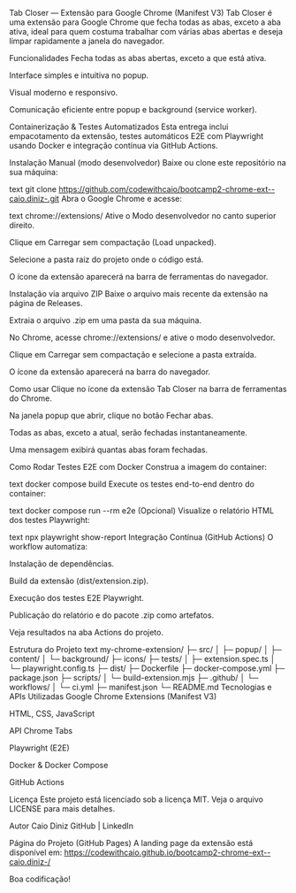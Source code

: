 Tab Closer — Extensão para Google Chrome (Manifest V3)
Tab Closer é uma extensão para Google Chrome que fecha todas as abas, exceto a aba ativa, ideal para quem costuma trabalhar com várias abas abertas e deseja limpar rapidamente a janela do navegador.

Funcionalidades
Fecha todas as abas abertas, exceto a que está ativa.

Interface simples e intuitiva no popup.

Visual moderno e responsivo.

Comunicação eficiente entre popup e background (service worker).

Containerização & Testes Automatizados
Esta entrega inclui empacotamento da extensão, testes automáticos E2E com Playwright usando Docker e integração contínua via GitHub Actions.

Instalação Manual (modo desenvolvedor)
Baixe ou clone este repositório na sua máquina:

text
git clone https://github.com/codewithcaio/bootcamp2-chrome-ext--caio.diniz-.git
Abra o Google Chrome e acesse:

text
chrome://extensions/
Ative o Modo desenvolvedor no canto superior direito.

Clique em Carregar sem compactação (Load unpacked).

Selecione a pasta raiz do projeto onde o código está.

O ícone da extensão aparecerá na barra de ferramentas do navegador.

Instalação via arquivo ZIP
Baixe o arquivo mais recente da extensão na página de Releases.

Extraia o arquivo .zip em uma pasta da sua máquina.

No Chrome, acesse chrome://extensions/ e ative o modo desenvolvedor.

Clique em Carregar sem compactação e selecione a pasta extraída.

O ícone da extensão aparecerá na barra do navegador.

Como usar
Clique no ícone da extensão Tab Closer na barra de ferramentas do Chrome.

Na janela popup que abrir, clique no botão Fechar abas.

Todas as abas, exceto a atual, serão fechadas instantaneamente.

Uma mensagem exibirá quantas abas foram fechadas.

Como Rodar Testes E2E com Docker
Construa a imagem do container:

text
docker compose build
Execute os testes end-to-end dentro do container:

text
docker compose run --rm e2e
(Opcional) Visualize o relatório HTML dos testes Playwright:

text
npx playwright show-report
Integração Contínua (GitHub Actions)
O workflow automatiza:

Instalação de dependências.

Build da extensão (dist/extension.zip).

Execução dos testes E2E Playwright.

Publicação do relatório e do pacote .zip como artefatos.

Veja resultados na aba Actions do projeto.

Estrutura do Projeto
text
my-chrome-extension/
├─ src/
│  ├─ popup/
│  ├─ content/
│  └─ background/
├─ icons/
├─ tests/
│  ├─ extension.spec.ts
│  └─ playwright.config.ts
├─ dist/
├─ Dockerfile
├─ docker-compose.yml
├─ package.json
├─ scripts/
│  └─ build-extension.mjs
├─ .github/
│  └─ workflows/
│     └─ ci.yml
├─ manifest.json
└─ README.md
Tecnologias e APIs Utilizadas
Google Chrome Extensions (Manifest V3)

HTML, CSS, JavaScript

API Chrome Tabs

Playwright (E2E)

Docker & Docker Compose

GitHub Actions

Licença
Este projeto está licenciado sob a licença MIT. Veja o arquivo LICENSE para mais detalhes.

Autor
Caio Diniz
GitHub | LinkedIn

Página do Projeto (GitHub Pages)
A landing page da extensão está disponível em:
https://codewithcaio.github.io/bootcamp2-chrome-ext--caio.diniz-/

Boa codificação!
